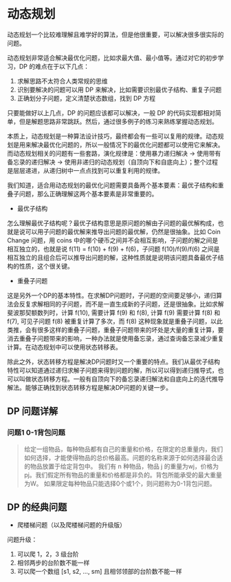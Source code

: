 # 动态规划

动态规划一个比较难理解且难学好的算法，但是他很重要，可以解决很多很实际的问题。

动态规划非常适合解决最优化问题，比如求最大值、最小值等。通过对它的初步学习，DP 的难点在于以下几点：

1. 求解思路不太符合人类常规的思维
2. 识别要解决的问题可以用 DP 来解决，比如需要识别最优子结构、重复子问题
3. 正确划分子问题，定义清楚状态数组，找到 DP 方程

只要能做好以上几点，DP 的问题应该都可以解决，一般 DP 的代码实现都相对简单，但是解题思路非常跳跃。然后，通过很多例子的练习来熟练掌握动态规划。



本质上，动态规划是一种算法设计技巧，最终都会有一些可以复用的规律。动态规划是用来解决最优化问题的，所以一般情况下的最优化问题都可以使用它来解决。而动态规划相关的问题有一些套路，演化规律是：使用暴力递归解决 -&gt; 使用带有备忘录的递归解决 -&gt; 使用非递归的动态规划（自顶向下和自底向上）；整个过程是层层递进，从递归树中一点点找到可以重复利用的规律。

我们知道，适合用动态规划的最优化问题需要具备两个基本要素：最优子结构和重叠子问题，那么正确理解这两个基本要素是非常重要的。

* 最优子结构

怎么理解最优子结构呢？最优子结构意思是原问题的解由子问题的最优解构成，也就是说可以用子问题的最优解来推导出问题的最优解，仍然是很抽象。比如 Coin Change 问题，用 coins 中的哪个硬币之间并不会相互影响，子问题的解之间是相互独立的，也就是说 f\(11\) = f\(10\) + f\(9\) + f\(6\)，子问题 f\(10\)/f\(9\)/f\(6\) 之间是相互独立的且组合后可以推导出问题的解，这种性质就是说明该问题具备最优子结构的性质，这个很关键。

* 重叠子问题

这是另外一个DP的基本特性。在求解DP问题时，子问题的空间要足够小，递归算法会反复求解相同的子问题，而不是一直生成新的子问题，还是很抽象。比如求解斐波那契额数列时，计算 f\(10\), 需要计算 f\(9\) 和 f\(8\), 计算 f\(9\) 需要计算 f\(8\) 和 f\(7\), 可见子问题 f\(8\) 被重复计算了多次，而 f\(8\) 这种现象就是重叠子问题，以此类推，会有很多这样的重叠子问题，重叠子问题带来的坏处是大量的重复计算，要消去重叠子问题带来的影响，一种办法就是使用备忘录，通过查询备忘录减少重复计算。在动态规划中可以使用状态转移表。

除此之外，状态转移方程是解决DP问题时又一个重要的特点。我们从最优子结构特性可以知道通过递归求解子问题来得到问题的解，所以可以得到递归推导式，也可以叫做状态转移方程。一般有自顶向下的备忘录递归解法和自底向上的迭代推导解法。能够正确找到状态转移方程是解决DP问题的关键一步。

## DP 问题详解

### 问题1 0-1背包问题

> 给定一组物品，每种物品都有自己的重量和价格，在限定的总重量内，我们如何选择，才能使得物品的总价格最高。问题的名称来源于如何选择最合适的物品放置于给定背包中。 我们有 n 种物品，物品 j 的重量为wj，价格为pj。我们假定所有物品的重量和价格都是非负的。背包所能承受的最大重量为W。 如果限定每种物品只能选择0个或1个，则问题称为0-1背包问题。

## DP 的经典问题

* 爬楼梯问题（以及爬楼梯问题的升级版）

问题升级：

1. 可以爬 1，2，3 级台阶
2. 相邻两步的台阶数不能一样
3. 可以爬一个数组 \[s1, s2, ..., sm\] 且相邻领部的台阶数不能一样

